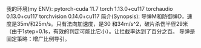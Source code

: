 我的环境(my ENV):
pytorch-cuda              11.7
torch                     1.13.0+cu117
torchaudio                0.13.0+cu117
torchvision               0.14.0+cu117
简介(Synopsis):
导弹M和防御弹D，速度是35m/和25m/s。只有法向加速度，是30 和34m/s^2，破片杀伤半径29米（由于1step=0.1s，有效的判定可能比它小）。让拦截率达到了百分之百。
导弹是固定策略：增广比例导引。
